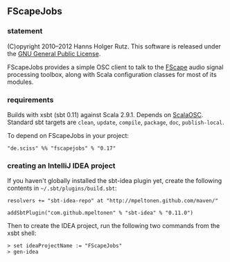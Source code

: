 ## FScapeJobs

### statement

(C)opyright 2010&ndash;2012 Hanns Holger Rutz. This software is released under the [GNU General Public License](http://github.com/Sciss/FScapeJobs/blob/master/licenses/FScapeJobs-License.txt).

FScapeJobs provides a simple OSC client to talk to the [FScape](http://sourceforge.net/projects/fscape/) audio signal processing toolbox, along with Scala configuration classes for most of its modules.

### requirements

Builds with xsbt (sbt 0.11) against Scala 2.9.1. Depends on [ScalaOSC](http://github.com/Sciss/ScalaOSC). Standard sbt targets are `clean`, `update`, `compile`, `package`, `doc`, `publish-local`.

To depend on FScapeJobs in your project:

    "de.sciss" %% "fscapejobs" % "0.17"

### creating an IntelliJ IDEA project

If you haven't globally installed the sbt-idea plugin yet, create the following contents in `~/.sbt/plugins/build.sbt`:

    resolvers += "sbt-idea-repo" at "http://mpeltonen.github.com/maven/"
    
    addSbtPlugin("com.github.mpeltonen" % "sbt-idea" % "0.11.0")

Then to create the IDEA project, run the following two commands from the xsbt shell:

    > set ideaProjectName := "FScapeJobs"
    > gen-idea
